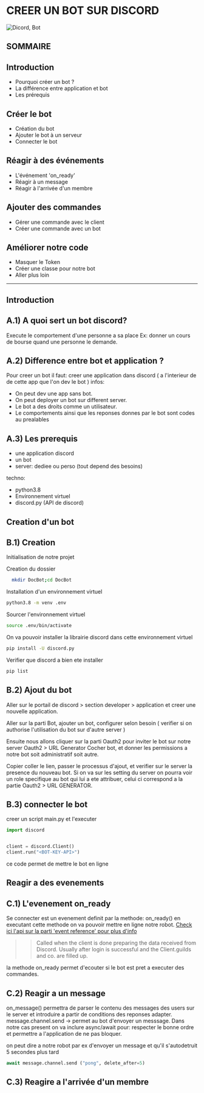 

# CREER UN BOT SUR DISCORD

![Dicord, Bot](https://bots.ondiscord.xyz/favicon/android-chrome-256x256.png)



## SOMMAIRE

## Introduction

   - Pourquoi créer un bot ?
   - La différence entre application et bot
   - Les prérequis

## Créer le bot

   - Création du bot
   - Ajouter le bot à un serveur
   - Connecter le bot

## Réagir à des événements

   - L'événement 'on_ready'
   - Réagir à un message
   - Réagir à l'arrivée d'un membre

## Ajouter des commandes

   - Gérer une commande avec le client
   - Créer une commande avec un bot

## Améliorer notre code   

   - Masquer le Token
   - Créer une classe pour notre bot
   - Aller plus loin

_______

## Introduction

## A.1) A quoi sert un bot discord?

Execute le comportement d'une personne a sa place
Ex: donner un cours de bourse quand une personne le demande.

## A.2) Difference entre bot et application ?

Pour creer un bot il faut: creer une application dans discord ( a l'interieur de de cette app que l'on dev le bot )
infos: 
  - On peut dev une app sans bot.
  - On peut deployer un bot sur different server.
  - Le bot a des droits comme un utilisateur.
  - Le comportements ainsi que les reponses donnes par le bot sont codes au prealables

## A.3) Les prerequis 

  - une application discord
  - un bot 
  - server: dediee ou perso (tout depend des besoins)

techno:

  - python3.8
  - Environnement virtuel
  - discord.py (API de discord)

## Creation d'un bot

## B.1) Creation

Initialisation de notre projet

Creation du dossier
```bash
  mkdir DocBot;cd DocBot
  ```
Installation d'un environnement virtuel
```bash
python3.8 -m venv .env
  ```
Sourcer l'environnement virtuel
```bash
source .env/bin/activate
```
On va pouvoir installer la librairie discord dans cette environnement virtuel
```bash
pip install -U discord.py
```
Verifier que discord a bien ete installer
```bash
pip list
```
## B.2) Ajout du bot

Aller sur le portail de discord > section developer > application et creer une nouvelle application.

Aller sur la parti Bot, ajouter un bot, configurer selon besoin
( verifier si on authorise l'utilisation du bot sur d'autre server )

Ensuite nous allons cliquer sur la parti Oauth2 pour inviter le bot sur notre server
Oauth2 > URL Generator
Cocher bot, et donner les permissions a notre bot soit administratif soit autre.

Copier coller le lien, passer le processus d'ajout, et verifier sur le server la presence du nouveau bot.
Si on va sur les setting du server on pourra voir un role specifique au bot qui lui a ete attribuer, 
celui ci correspond a la partie Oauth2 > URL GENERATOR.

## B.3) connecter le bot

creer un script main.py et l'executer

```python
import discord


client = discord.Client()
client.run("<BOT-KEY-API>")
```
ce code permet de mettre le bot en ligne


## Reagir a des evenements

## C.1) L'evenement on_ready
 
Se connecter est un evenement definit par la methode: on_ready()
en executant cette methode on va pouvoir mettre en ligne notre robot.
[Check ici l'api sur la parti 'event reference' pour plus d'info](https://discordpy.readthedocs.io/en/stable/api.html)
> > Called when the client is done preparing the data received from Discord. Usually after login is successful and the Client.guilds and co. are filled up.

la methode on_ready permet d'ecouter si le bot est pret a executer des commandes.


## C.2) Reagir a un message

on_message() permettra de parser le contenu des messages des 
users sur le server et introduire a partir de conditions
des reponses adapter.
message.channel.send -> permet au bot d'envoyer un messsage.
Dans notre cas present on va inclure async/await pour:
respecter le bonne ordre et permettre a l'application de
ne pas bloquer.

on peut dire a notre robot par ex d'envoyer un message et qu'il
s'autodetruit 5 secondes plus tard

```python
await message.channel.send ("pong", delete_after=5)
```

## C.3) Reagire a l'arrivée d'un membre

